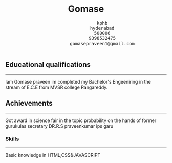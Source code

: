 <!DOC TYPE html>
<html>
    <head>
    </head>
    <body>
        <center>
  <h1>Gomase</h1>
        <pre>
            kphb
            hyderabad
            500006
            9398532475
            gomasepraveen1@gmail.com
        </pre>
        </center>
        <h2>Educational qualifications</h2>
        <hr>
        <P>Iam Gomase praveen im completed my Bachelor's Engeeniring in the stream of E.C.E  from MVSR college Rangareddy.  </P>
        <h2>Achievements</h2>
        <hr>
        <p>Got award in science fair in the topic probability on the hands of former gurukulas secretary DR.R.S praveenkumar ips garu</p>
<h3>Skills</h3>
<hr>
Basic knowledge in HTML,CSS&JAVASCRIPT
    </body>
</html>
